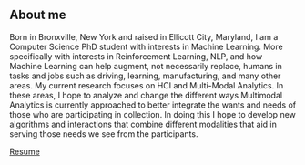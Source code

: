 ## About me

Born in Bronxville, New York and raised in Ellicott City, Maryland, I am a Computer Science PhD student with interests in Machine Learning. More specifically with interests in Reinforcement Learning, NLP, and how Machine Learning can help augment, not necessarily replace, humans in tasks and jobs such as driving, learning, manufacturing, and many other areas. My current research focuses on HCI and Multi-Modal Analytics. In these areas, I hope to analyze and change the different ways Multimodal Analytics is currently approached to better integrate the wants and needs of those who are participating in collection. In doing this I hope to develop new algorithms and interactions that combine different modalities that aid in serving those needs we see from the participants.

[Resume](khanders_resume.pdf)
